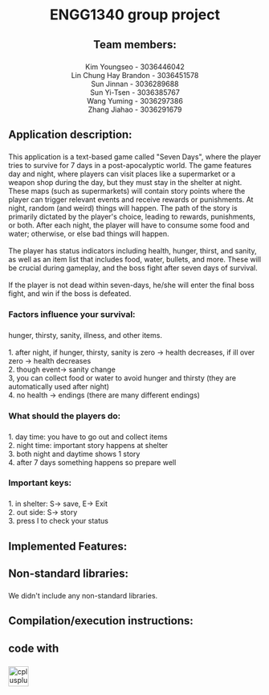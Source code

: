 <h1 align="center">ENGG1340 group project</h1>

###

<h2 align="center">Team members:</h2>

###

<p align="center">Kim Youngseo - 3036446042 <br>Lin Chung Hay Brandon - 3036451578 <br>Sun Jinnan - 3036289688 <br>Sun Yi-Tsen - 3036385767 <br>Wang Yuming - 3036297386 <br>Zhang Jiahao - 3036291679</p>

###

<h2 align="left">Application description:</h2>

###

<p align="left">This application is a text-based game called "Seven Days", where the player tries to survive for 7 days in a post-apocalyptic world. The game features day and night, where players can visit places like a supermarket or a weapon shop during the day, but they must stay in the shelter at night. These maps (such as supermarkets) will contain story points where the player can trigger relevant events and receive rewards or punishments. At night, random (and weird) things will happen. The path of the story is primarily dictated by the player's choice, leading to rewards, punishments, or both. After each night, the player will have to consume some food and water; otherwise, or else bad things will happen.<br><br>The player has status indicators including health, hunger, thirst, and sanity, as well as an item list that includes food, water, bullets, and more. These will be crucial during gameplay, and the boss fight after seven days of survival.<br><br>If the player is not dead within seven-days, he/she will enter the final boss fight, and win if the boss is defeated.</p>

###

<h3 align="left">Factors influence your survival:</h3>

###

<p align="left">hunger, thirsty, sanity, illness, and other items.<br><br>	1. after night, if hunger, thirsty, sanity is zero -> health decreases, if ill over zero -> health decreases<br>	2. though event-> sanity change<br>	3, you can collect food or water to avoid hunger and thirsty (they are automatically used after night)<br>	4. no health -> endings (there are many different endings)</p>

###

<h3 align="left">What should the players do:</h3>

###

<p align="left">1. day time: you have to go out and collect items<br>	2. night time: important story happens at shelter<br>	3. both night and daytime shows 1 story <br>	4. after 7 days something happens so prepare well</p>

###

<h3 align="left">Important keys:</h3>

###

<p align="left">1. in shelter: S-> save, E-> Exit <br>	2. out side: S-> story<br>	3. press I to check your status</p>

###

<h2 align="left">Implemented Features:</h2>

###

<h2 align="left">Non-standard libraries:</h2>

###

<p align="left">We didn't include any non-standard libraries.</p>

###

<h2 align="left">Compilation/execution instructions:</h2>

###

<h2 align="left">code with</h2>

###

<div align="left">
  <img src="https://cdn.jsdelivr.net/gh/devicons/devicon/icons/cplusplus/cplusplus-original.svg" height="40" alt="cplusplus logo"  />
</div>

###